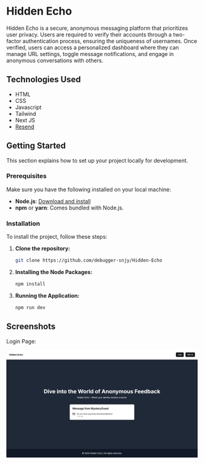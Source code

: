 # Hidden Echo

Hidden Echo is a secure, anonymous messaging platform that prioritizes user privacy. Users are required to verify their accounts through a two-factor authentication process, ensuring the uniqueness of usernames. Once verified, users can access a personalized dashboard where they can manage URL settings, toggle message notifications, and engage in anonymous conversations with others.

## Technologies Used

- HTML
- CSS
- Javascript
- Tailwind
- Next JS
- [Resend](resend.com)

## Getting Started

This section explains how to set up your project locally for development.

### Prerequisites

Make sure you have the following installed on your local machine:

- **Node.js**: [Download and install](https://nodejs.org/)
- **npm** or **yarn**: Comes bundled with Node.js.

### Installation

To install the project, follow these steps:

1. **Clone the repository:**

   ```bash
   git clone https://github.com/debugger-snjy/Hidden-Echo
   ```

2. **Installing the Node Packages:**

   ```bash
   npm install
   ```

3. **Running the Application:**

   ```bash
   npm run dev
   ```

## Screenshots

Login Page:

![Login Page](screenshots/HiddenEcho.png)
